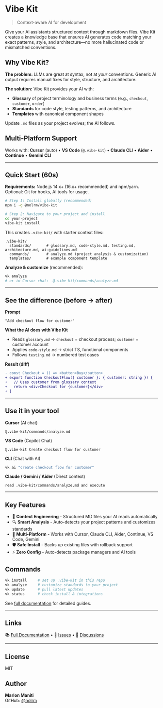 # Vibe Kit

> Context-aware AI for development

Give your AI assistants structured context through markdown files. Vibe Kit creates a knowledge base that ensures AI generates code matching your exact patterns, style, and architecture—no more hallucinated code or mismatched conventions.

## Why Vibe Kit?

**The problem:** LLMs are great at syntax, not at *your* conventions. Generic AI output requires manual fixes for style, structure, and architecture.

**The solution:** Vibe Kit provides your AI with:
- **Glossary** of project terminology and business terms (e.g., `checkout`, `customer`, `order`)
- **Standards** for code style, testing patterns, and architecture
- **Templates** with canonical component shapes

Update `.md` files as your project evolves; the AI follows.

## Multi-Platform Support

Works with: **Cursor** (auto) • **VS Code** (`@.vibe-kit`) • **Claude CLI** • **Aider** • **Continue** • **Gemini CLI**

---

## Quick Start (60s)

**Requirements:** Node.js 14.x+ (16.x+ recommended) and npm/yarn. Optional: Git for hooks, AI tools for usage.

```bash
# Step 1: Install globally (recommended)
npm i -g @nolrm/vibe-kit

# Step 2: Navigate to your project and install
cd your-project
vibe-kit install
```

This creates `.vibe-kit/` with starter context files:

```
.vibe-kit/
  standards/       # glossary.md, code-style.md, testing.md, architecture.md, ai-guidelines.md
  commands/        # analyze.md (project analysis & customization)
  templates/       # example component template
```

**Analyze & customize** (recommended):

```bash
vk analyze
# or in Cursor chat:  @.vibe-kit/commands/analyze.md
```

---

## See the difference (before → after)

**Prompt**
```
"Add checkout flow for customer"
```

**What the AI does with Vibe Kit**
- Reads `glossary.md` → `checkout` = checkout process; `customer` = customer account
- Applies `code-style.md` → strict TS, functional components
- Follows `testing.md` → numbered test cases

**Result (diff)**
```diff
- const Checkout = () => <button>Buy</button>
+ export function CheckoutFlow({ customer }: { customer: string }) {
+   // Uses customer from glossary context
+   return <div>Checkout for {customer}</div>
+ }
```

---

## Use it in your tool

**Cursor** (AI chat)
```
@.vibe-kit/commands/analyze.md
```

**VS Code** (Copilot Chat)
```
@.vibe-kit Create checkout flow for customer
```

**CLI** (Chat with AI)
```bash
vk ai "create checkout flow for customer"
```

**Claude / Gemini / Aider** (Direct context)
```
read .vibe-kit/commands/analyze.md and execute
```

---

## Key Features

- 🧠 **Context Engineering** - Structured MD files your AI reads automatically
- 🔍 **Smart Analysis** - Auto-detects your project patterns and customizes standards
- 🤖 **Multi-Platform** - Works with Cursor, Claude CLI, Aider, Continue, VS Code, Gemini
- 🛡️ **Safe Install** - Backs up existing files with rollback support
- ⚡ **Zero Config** - Auto-detects package managers and AI tools

## Commands

```bash
vk install     # set up .vibe-kit in this repo
vk analyze     # customize standards to your project  
vk update      # pull latest updates
vk status      # check install & integrations
```

See [full documentation](https://github.com/nolrm/vibe-kit/tree/main/vibe-kit-docs) for detailed guides.

---

## Links

📚 [Full Documentation](https://github.com/nolrm/vibe-kit/tree/main/vibe-kit-docs) • 🐛 [Issues](https://github.com/nolrm/vibe-kit/issues) • 💬 [Discussions](https://github.com/nolrm/vibe-kit/discussions)

---

## License

MIT

## Author

**Marlon Maniti**  
GitHub: [@nolrm](https://github.com/nolrm)
